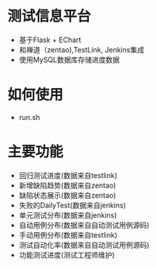 # 测试信息平台
- 基于Flask + EChart
- 和禅道（zentao),TestLink, Jenkins集成
- 使用MySQL数据库存储进度数据

# 如何使用
- run.sh


# 主要功能
- 回归测试进度(数据来自testlink)
- 新增缺陷趋势(数据来自zentao)
- 缺陷状态展示(数据来自zentao)
- 失败的DailyTest(数据来自jenkins)
- 单元测试分布(数据来自jenkins)
- 自动用例分布(数据来自自动测试用例源码)
- 手动用例分布(数据来自testlink)
- 测试自动化率(数据来自自动测试用例源码)
- 功能测试进度(测试工程师维护)

